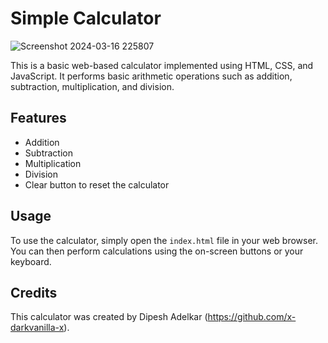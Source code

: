 # Simple Calculator

![Screenshot 2024-03-16 225807](https://github.com/x-darkvanilla-x/simple-calculator/assets/122479676/63bd4a2c-e5ed-4f1a-8dc7-574e2d5c9321)

This is a basic web-based calculator implemented using HTML, CSS, and JavaScript. It performs basic arithmetic operations such as addition, subtraction, multiplication, and division.

<!--
## Demo

You can view a live demo of the calculator here : (https://example.com).
-->

## Features

- Addition
- Subtraction
- Multiplication
- Division
- Clear button to reset the calculator

## Usage

To use the calculator, simply open the `index.html` file in your web browser. You can then perform calculations using the on-screen buttons or your keyboard.


## Credits

This calculator was created by Dipesh Adelkar (https://github.com/x-darkvanilla-x).
